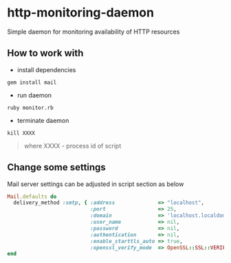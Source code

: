 # http-monitoring-daemon
Simple daemon for monitoring availability of HTTP resources


## How to work with
- install dependencies
```
gem install mail
```

- run daemon
```
ruby monitor.rb
```

- terminate daemon
```
kill XXXX
```
>where XXXX - process id of script 

## Change some settings
Mail server settings can be adjusted in script section as below
``` ruby
Mail.defaults do
  delivery_method :smtp, { :address              => "localhost",
                           :port                 => 25,
                           :domain               => 'localhost.localdomain',
                           :user_name            => nil,
                           :password             => nil,
                           :authentication       => nil,
                           :enable_starttls_auto => true,
                           :openssl_verify_mode  => OpenSSL::SSL::VERIFY_NONE }
end
```
